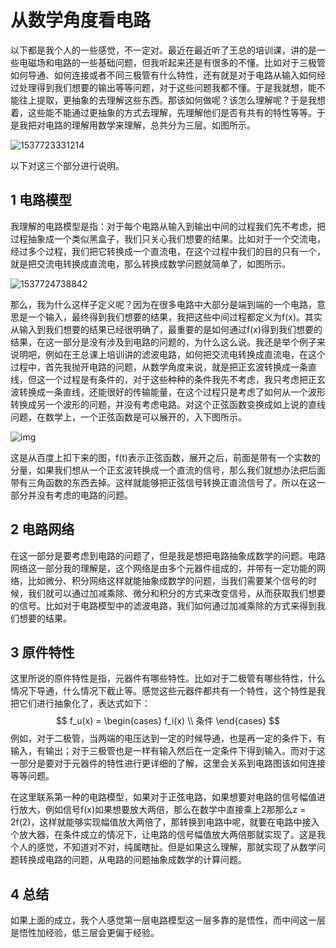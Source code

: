 # 从数学角度看电路

以下都是我个人的一些感觉，不一定对。最近在最近听了王总的培训课，讲的是一些电磁场和电路的一些基础问题，但我听起来还是有很多的不懂。比如对于三极管如何导通、如何连接或者不同三极管有什么特性，还有就是对于电路从输入如何经过处理得到我们想要的输出等等问题，对于这些问题我都不懂。于是我就想，能不能往上提取，更抽象的去理解这些东西。那该如何做呢？该怎么理解呢？于是我想着，这些能不能通过更抽象的方式去理解，先理解他们是否有共有的特性等等。于是我把对电路的理解用数学来理解，总共分为三层。如图所示。

![1537723331214](https://raw.githubusercontent.com/zhi-z/other/master/%E4%BB%8E%E6%95%B0%E5%AD%A6%E8%A7%92%E5%BA%A6%E7%9C%8B%E7%94%B5%E8%B7%AF/image/module.png)

以下对这三个部分进行说明。

## 1 电路模型

我理解的电路模型是指：对于每个电路从输入到输出中间的过程我们先不考虑，把过程抽象成一个类似黑盒子，我们只关心我们想要的结果。比如对于一个交流电，经过多个过程，我们把它转换成一个直流电，在这个过程中我们的目的只有一个，就是把交流电转换成直流电，那么转换成数学问题就简单了，如图所示。

![1537724738842](https://raw.githubusercontent.com/zhi-z/other/master/%E4%BB%8E%E6%95%B0%E5%AD%A6%E8%A7%92%E5%BA%A6%E7%9C%8B%E7%94%B5%E8%B7%AF/image/module_1.png)

那么，我为什么这样子定义呢？因为在很多电路中大部分是端到端的一个电路，意思是一个输入，最终得到我们想要的结果，我把这些中间过程都定义为f(x)。其实从输入到我们想要的结果已经很明确了，最重要的是如何通过f(x)得到我们想要的结果，在这一部分是没有涉及到电路的问题的，为什么这么说。我还是举个例子来说明吧，例如在王总课上培训讲的滤波电路，如何把交流电转换成直流电，在这个过程中，首先我抛开电路的问题，从数学角度来说，就是把正玄波转换成一条直线，但这一个过程是有条件的，对于这些种种的条件我先不考虑，我只考虑把正玄波转换成一条直线，还能很好的传输能量，在这个过程只是考虑了如何从一个波形转换成另一个波形的问题，并没有考虑电路。对这个正弦函数变换成如上说的直线问题，在数学上，一个正弦函数是可以展开的，入下图所示。

![img](https://gss2.bdstatic.com/9fo3dSag_xI4khGkpoWK1HF6hhy/baike/s%3D473/sign=0d6d0dd12e1f95caa2f593b1fa167fc5/aa18972bd40735fa7caa461695510fb30e2408c2.jpg) 

这是从百度上扣下来的图，f(t)表示正弦函数，展开之后，前面是带有一个实数的分量，如果我们想从一个正玄波转换成一个直流的信号，那么我们就想办法把后面带有三角函数的东西去掉。这样就能够把正弦信号转换正直流信号了。所以在这一部分并没有考虑的电路的问题。

## 2 电路网络

在这一部分是要考虑到电路的问题了，但是我是想把电路抽象成数学的问题。电路网络这一部分我的理解是，这个网络是由多个元器件组成的，并带有一定功能的网络，比如微分、积分网络这样就能抽象成数学的问题，当我们需要某个信号的时候，我们就可以通过加减乘除、微分和积分的方式来改变信号，从而获取我们想要的信号。比如对于电路模型中的滤波电路，我们如何通过加减乘除的方式来得到我们想要的结果。

## 3 原件特性

这里所说的原件特性是指，元器件有哪些特性。比如对于二极管有哪些特性，什么情况下导通，什么情况下截止等。感觉这些元器件都共有一个特性，这个特性是我把它们进行抽象化了，表达式如下：
$$
f_u(x) =
  \begin{cases}
    f_i(x)      \\
    条件  
  \end{cases}
$$
例如，对于二极管，当两端的电压达到一定的时候导通，也是再一定的条件下，有输入，有输出；对于三极管也是一样有输入然后在一定条件下得到输入。而对于这一部分是要对于元器件的特性进行更详细的了解，这里会关系到电路图该如何连接等等问题。

在这里联系第一种的电路模型，如果对于正弦电路，如果想要对电路的信号幅值进行放大，例如信号f(x)如果想要放大两倍，那么在数学中直接乘上2那那么z = 2f(2)，这样就能够实现幅值放大两倍了，那转换到电路中呢，就要在电路中接入个放大器，在条件成立的情况下，让电路的信号幅值放大两倍那就实现了。这是我个人的感觉，不知道对不对，纯属瞎扯。但是如果这么理解，那就实现了从数学问题转换成电路的问题，从电路的问题抽象成数学的计算问题。

## 4 总结

如果上面的成立，我个人感觉第一层电路模型这一层多靠的是悟性，而中间这一层是悟性加经验，低三层会更偏于经验。